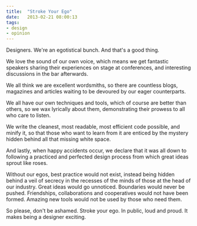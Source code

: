 ```yaml
---
title:  "Stroke Your Ego"
date:   2013-02-21 08:00:13
tags:
- design
- opinion
---
```


Designers. We're an egotistical bunch. And that's a good thing.

We love the sound of our own voice, which means we get fantastic speakers sharing their experiences on stage at conferences, and interesting discussions in the bar afterwards.

We all think we are excellent wordsmiths, so there are countless blogs, magazines and articles waiting to be devoured by our eager counterparts.

We all have our own techniques and tools, which of course are better than others, so we wax lyrically about them, demonstrating their prowess to all who care to listen.

We write the cleanest, most readable, most efficient code possible, and minify it, so that those who want to learn from it are enticed by the mystery hidden behind all that missing white space.

And lastly, when happy accidents occur, we declare that it was all down to following a practiced and perfected design process from which great ideas sprout like roses.

Without our egos, best practice would not exist, instead being hidden behind a veil of secrecy in the recesses of the minds of those at the head of our industry. Great ideas would go unnoticed. Boundaries would never be pushed. Friendships, collaborations and cooperatives would not have been formed. Amazing new tools would not be used by those who need them.

So please, don't be ashamed. Stroke your ego. In public, loud and proud. It makes being a designer exciting.
